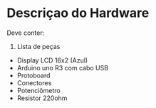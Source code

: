 # Descriçao do Hardware

Deve conter:

1) Lista de peças

* Display LCD 16x2 (Azul)
* Arduino uno R3 com cabo USB
* Protoboard
* Conectores
* Potenciômetro
* Resistor 220ohm
